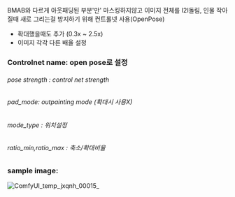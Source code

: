 BMAB와 다르게 아웃패딩된 부분'만' 마스킹하지않고 이미지 전체를 I2I돌림,
인물 작아질때 새로 그리는걸 방지하기 위해 컨트롤넷 사용(OpenPose)
+ 확대했을때도 추가 (0.3x ~ 2.5x)
+ 이미지 각각 다른 배율 설정



### Controlnet name: **open pose로 설정**
###### pose strength : control net strength
###### pad_mode: outpainting mode (확대시 사용X)
###### mode_type : 위치설정
###### ratio_min,ratio_max : 축소/확대비율

### sample image:
![ComfyUI_temp_jxqnh_00015_](https://github.com/ThisisLandu/landu_outpainting/assets/36629328/d961dd12-d4d4-42e3-8299-a7f6c1165176)
